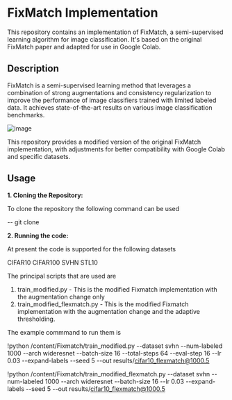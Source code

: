 # FixMatch Implementation

This repository contains an implementation of FixMatch, a semi-supervised learning algorithm for image classification. It's based on the original FixMatch paper and adapted for use in Google Colab.

## Description

FixMatch is a semi-supervised learning method that leverages a combination of strong augmentations and consistency regularization to improve the performance of image classifiers trained with limited labeled data. It achieves state-of-the-art results on various image classification benchmarks.


![image](https://github.com/user-attachments/assets/d3ada4d8-e846-4e47-9abc-8793510d196b)


This repository provides a modified version of the original FixMatch implementation, with adjustments for better compatibility with Google Colab and specific datasets.

## Usage

**1. Cloning the Repository:**

To clone the repository the following command can be used

-- git clone <path of the repository>


**2. Running the code:**

At present the code is supported for the following datasets

CIFAR10
CIFAR100
SVHN
STL10

The principal scripts that are used are

1. train_modified.py - This is the modified Fixmatch implementation with the augmentation change only
2. train_modified_flexmatch.py - This is the  modified Fixmatch implementation with the augmentation change and the adaptive thresholding.

The example commmand to run them is 

!python /content/Fixmatch/train_modified.py --dataset svhn --num-labeled 1000 --arch wideresnet --batch-size 16 --total-steps 64 --eval-step 16  --lr 0.03 --expand-labels --seed 5 --out results/cifar10_flexmatch@1000.5

!python /content/Fixmatch/train_modified_flexmatch.py --dataset svhn --num-labeled 1000 --arch wideresnet --batch-size 16 --lr 0.03 --expand-labels --seed 5 --out results/cifar10_flexmatch@1000.5


